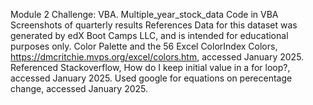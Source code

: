 Module 2 Challenge: VBA.
Multiple_year_stock_data
Code in VBA
Screenshots of quarterly results
References
  Data for this dataset was generated by edX Boot Camps LLC, and is intended for educational purposes only.
  Color Palette and the 56 Excel ColorIndex Colors, https://dmcritchie.mvps.org/excel/colors.htm, accessed January 2025.
  Referenced Stackoverflow, How do I keep initial value in a for loop?, accessed January 2025.
  Used google for equations on perecentage change, accessed January 2025.

